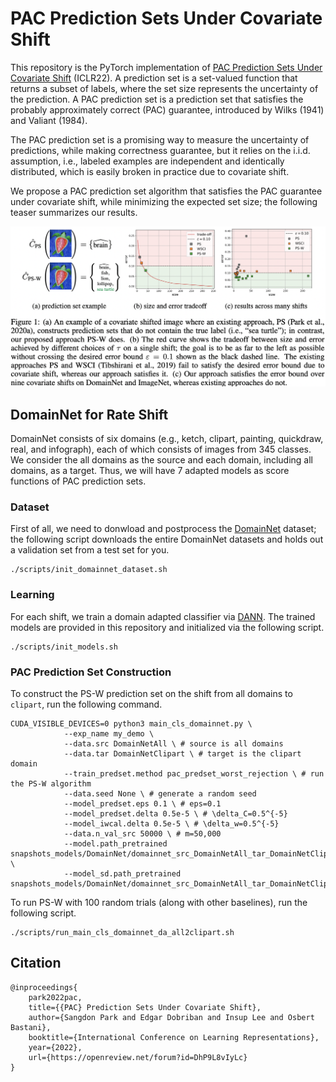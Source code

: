 # PAC Prediction Sets Under Covariate Shift

This repository is the PyTorch implementation of 
[PAC Prediction Sets Under Covariate Shift](https://openreview.net/pdf?id=DhP9L8vIyLc) (ICLR22). 
A prediction set is a set-valued function that returns a subset of labels, where the set size represents the uncertainty of the prediction. 
A PAC prediction set is a prediction set that satisfies the probably approximately correct (PAC) guarantee, introduced by Wilks (1941) and Valiant (1984). 

The PAC prediction set is a promising way to measure the uncertainty of predictions, while making correctness guarantee, but 
it relies on the i.i.d. assumption, i.e., labeled examples are independent and identically distributed, which is easily broken in practice due to covariate shift. 

We propose a PAC prediction set algorithm that satisfies the PAC guarantee under covariate shift, while minimizing the expected set size; 
the following teaser summarizes our results.

![](.github/teaser.png)

## DomainNet for Rate Shift

DomainNet consists of six domains (e.g., ketch, clipart, painting, quickdraw, real, and infograph), each of which consists of images from 345 classes. 
We consider the all domains as the source and each domain, including all domains, as a target. 
Thus, we will have 7 adapted models as score functions of PAC prediction sets. 


### Dataset
First of all, we need to donwload and postprocess the [DomainNet](http://ai.bu.edu/M3SDA/) dataset; 
the following script downloads the entire DomainNet datasets and holds out a validation set from a test set for you.
```
./scripts/init_domainnet_dataset.sh
```

### Learning
For each shift, we train a domain adapted classifier via [DANN](https://arxiv.org/pdf/1505.07818.pdf). 
The trained models are provided in this repository and initialized via the following script. 
```
./scripts/init_models.sh
```

### PAC Prediction Set Construction

To construct the PS-W prediction set on the shift from all domains to `clipart`, run the following command. 
```
CUDA_VISIBLE_DEVICES=0 python3 main_cls_domainnet.py \
   		    --exp_name my_demo \
		    --data.src DomainNetAll \ # source is all domains
		    --data.tar DomainNetClipart \ # target is the clipart domain 
		    --train_predset.method pac_predset_worst_rejection \ # run the PS-W algorithm
		    --data.seed None \ # generate a random seed
		    --model_predset.eps 0.1 \ # eps=0.1
		    --model_predset.delta 0.5e-5 \ # \delta_C=0.5^{-5} 
		    --model_iwcal.delta 0.5e-5 \ # \delta_w=0.5^{-5} 
		    --data.n_val_src 50000 \ # m=50,000
		    --model.path_pretrained snapshots_models/DomainNet/domainnet_src_DomainNetAll_tar_DomainNetClipart_dann/model_params_final_no_adv \
		    --model_sd.path_pretrained snapshots_models/DomainNet/domainnet_src_DomainNetAll_tar_DomainNetClipart_dann/model_params_srcdisc_best 
```

To run PS-W with 100 random trials (along with other baselines), run the following script.
```
./scripts/run_main_cls_domainnet_da_all2clipart.sh
```

## Citation

```
@inproceedings{
    park2022pac,
    title={{PAC} Prediction Sets Under Covariate Shift},
    author={Sangdon Park and Edgar Dobriban and Insup Lee and Osbert Bastani},
    booktitle={International Conference on Learning Representations},
    year={2022},
    url={https://openreview.net/forum?id=DhP9L8vIyLc}
}
```
